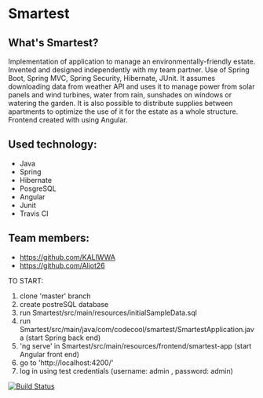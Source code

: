 # Smartest
## What's Smartest?
Implementation of application to manage an environmentally-friendly
estate. Invented and designed independently with my team partner.
Use of Spring Boot, Spring MVC, Spring Security, Hibernate, JUnit. It
assumes downloading data from weather API and uses it to manage
power from solar panels and wind turbines, water from rain,
sunshades on windows or watering the garden. It is also possible to
distribute supplies between apartments to optimize the use of it for
the estate as a whole structure. Frontend created with using Angular.

## Used technology:
- Java 
- Spring 
- Hibernate
- PosgreSQL
- Angular  
- Junit
- Travis CI

## Team members:
- https://github.com/KALIWWA
- https://github.com/Aliot26

TO START:
1. clone 'master' branch
2. create postreSQL database
3. run Smartest/src/main/resources/initialSampleData.sql
4. run Smartest/src/main/java/com/codecool/smartest/SmartestApplication.java (start Spring back end)
5. 'ng serve' in Smartest/src/main/resources/frontend/smartest-app (start Angular front end)
6. go to 'http://localhost:4200/'
7. log in using test credentials (username: admin , password: admin) 


[![Build Status](https://travis-ci.org/Aliot26/Smartest.svg?branch=travisCI)](https://travis-ci.org/Aliot26/Smartest)

